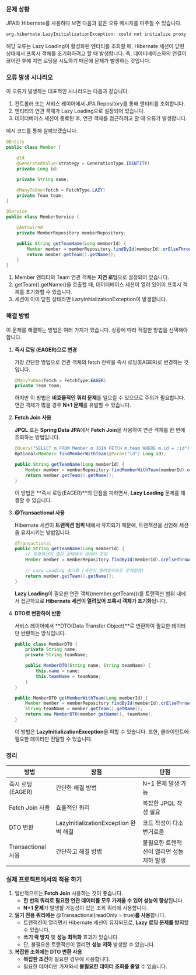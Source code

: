 ### 문제 상황

JPA와 Hibernate를 사용하다 보면 다음과 같은 오류 메시지를 마주칠 수 있습니다.

```groovy
org.hibernate.LazyInitializationException: could not initialize proxy - no Session
```

해당 오류는 Lazy Loading이 활성화된 엔티티를 조회할 때, Hibernate 세션이 닫힌 상태에서 프록시 객체를 초기화하려고 할 때 발생합니다. 즉, 데이터베이스와의 연결이 끊어진 후에 지연 로딩을 시도하기 때문에 문제가 발생하는 것입니다.

### 오류 발생 시나리오

이 오류가 발생하는 대표적인 시나리오는 다음과 같습니다.

1. 컨트롤러 또는 서비스 레이어에서 JPA Repository를 통해 엔티티를 조회합니다.
2. 엔티티의 연관 객체가 Lazy Loading으로 설정되어 있습니다.
3. 데이터베이스 세션이 종료된 후, 연관 객체를 접근하려고 할 때 오류가 발생합니다.

예시 코드를 통해 살펴보겠습니다.

```java
@Entity
public class Member {

    @Id
    @GeneratedValue(strategy = GenerationType.IDENTITY)
    private Long id;

    private String name;

    @ManyToOne(fetch = FetchType.LAZY)
    private Team team;
}
```

```java
@Service
public class MemberService {

    @Autowired
    private MemberRepository memberRepository;

    public String getTeamName(Long memberId) {
        Member member = memberRepository.findById(memberId).orElseThrow();
        return member.getTeam().getName();
    }
}
```

1. Member 엔티티의 Team 연관 객체는 **지연 로딩**으로 설정되어 있습니다.
2. getTeam().getName()을 호출할 때, 데이터베이스 세션이 열려 있어야 프록시 객체를 초기화할 수 있습니다.
3. 세션이 이미 닫힌 상태라면 LazyInitializationException이 발생합니다.

### 해결 방법

이 문제를 해결하는 방법은 여러 가지가 있습니다. 상황에 따라 적절한 방법을 선택해야 합니다.

1. **즉시 로딩 (EAGER)으로 변경**
    
    가장 간단한 방법으로 연관 객체의 fetch 전략을 즉시 로딩(EAGER)로 변경하는 것입니다.
    
    ```java
    @ManyToOne(fetch = FetchType.EAGER)
    private Team team;
    ```
    
    하지만 이 방법은 **비효율적인 쿼리 문제**를 일으킬 수 있으므로 주의가 필요합니다. 연관 객체가 많을 경우 **N+1 문제**를 유발할 수 있습니다.
    
2. **Fetch Join 사용**
    
    **JPQL** 또는 **Spring Data JPA**에서 **Fetch Join**을 사용하여 연관 객체를 한 번에 조회하는 방법입니다.
    
    ```java
    @Query("SELECT m FROM Member m JOIN FETCH m.team WHERE m.id = :id")
    Optional<Member> findMemberWithTeam(@Param("id") Long id);
    ```
    
    ```java
    public String getTeamName(Long memberId) {
        Member member = memberRepository.findMemberWithTeam(memberId).orElseThrow();
        return member.getTeam().getName();
    }
    ```
    
    이 방법은 **즉시 로딩(EAGER)**의 단점을 피하면서, **Lazy Loading** 문제를 해결할 수 있습니다.
    
3. **@Transactional 사용**
    
    Hibernate 세션이 **트랜잭션 범위 내**에서 유지되기 때문에, 트랜잭션을 선언해 세션을 유지시키는 방법입니다.
    
    ```java
    @Transactional
    public String getTeamName(Long memberId) {
        // 트랜잭션이 열린 상태에서 데이터 조회
        Member member = memberRepository.findById(memberId).orElseThrow();
        
        // Lazy Loading 초기화 (세션이 열려있으므로 문제없음)
        return member.getTeam().getName();
    }
    ```
    
    **Lazy Loading**이 필요한 연관 객체(member.getTeam())를 트랜잭션 범위 내에서 접근하므로 **Hibernate 세션이 열려있어 프록시 객체가 초기화**됩니다.
    
4. **DTO로 변환하여 반환**
    
    서비스 레이어에서 **DTO(Data Transfer Object)**로 변환하여 필요한 데이터만 반환하는 방식입니다.
    
    ```java
    public class MemberDTO {
        private String name;
        private String teamName;
    
        public MemberDTO(String name, String teamName) {
            this.name = name;
            this.teamName = teamName;
        }
    }
    ```
    
    ```java
    public MemberDTO getMemberWithTeam(Long memberId) {
        Member member = memberRepository.findById(memberId).orElseThrow();
        String teamName = member.getTeam().getName();
        return new MemberDTO(member.getName(), teamName);
    }
    ```
    
    이 방법은 **LazyInitializationException**을 피할 수 있습니다. 또한, 클라이언트에 필요한 데이터만 전달할 수 있습니다.
    

### 정리

| **방법**           | **장점**                            | **단점**                  |
| ---------------- | --------------------------------- | ----------------------- |
| 즉시 로딩(EAGER)     | 간단한 해결 방법                         | N+1 문제 발생 가능            |
| Fetch Join 사용    | 효율적인 쿼리                           | 복잡한 JPQL 작성 필요          |
| DTO 변환           | LazyInitializationException 완벽 해결 | 코드 작성이 다소 번거로움          |
| Transactional 사용 | 간단하고 해결 방법                        | 불필요한 트랜잭션이 열리면 성능 저하 발생 |

### **실제 프로젝트에서의 적용 하기**

1. 일반적으로는 **Fetch Join** 사용하는 것이 좋습니다.
    - **한 번의 쿼리로 필요한 연관 데이터를 모두 가져올 수 있어 성능이 향상**됩니다.
    - **N+1 문제**가 발생할 가능성이 있는 조회 쿼리에 사용합니다.
2. **읽기 전용 쿼리에는** @Transactional(readOnly = true)**를 사용**합니다.
    - 트랜잭션이 열리면서 Hibernate 세션이 유지되므로, **Lazy 로딩 문제를 방지**할 수 있습니다.
    - **쓰기 락 방지** 및 **성능 최적화** 효과가 있습니다.
    - 단, 불필요한 트랜잭션이 열리면 **성능 저하** 발생할 수 있습니다.
3. **복잡한 조회에는 DTO 변환 사용**
    - **복잡한 조건**이 필요한 경우에 사용합니다.
    - 필요한 데이터만 가져와서 **불필요한 데이터 조회를 줄일** 수 있습니다.